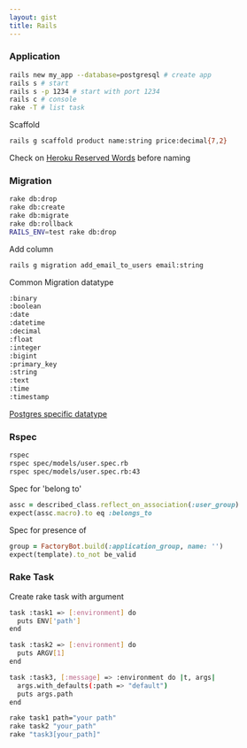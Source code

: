 ```yaml
---
layout: gist
title: Rails
---
```


### Application

```sh
rails new my_app --database=postgresql # create app
rails s # start
rails s -p 1234 # start with port 1234
rails c # console 
rake -T # list task
```

Scaffold
```sh
rails g scaffold product name:string price:decimal{7,2}
```

Check on [Heroku Reserved Words](http://reservedwords.herokuapp.com/) before naming

### Migration
```sh
rake db:drop
rake db:create
rake db:migrate
rake db:rollback
RAILS_ENV=test rake db:drop
```

Add column
```sh
rails g migration add_email_to_users email:string
```

Common Migration datatype
```sh
:binary
:boolean
:date
:datetime
:decimal
:float
:integer
:bigint
:primary_key
:string
:text
:time
:timestamp
```

[Postgres specific datatype](https://github.com/rails/rails/blob/4-2-stable/activerecord/lib/active_record/connection_adapters/postgresql_adapter.rb#L76)

### Rspec

```sh
rspec
rspec spec/models/user.spec.rb
rspec spec/models/user.spec.rb:43
```


Spec for 'belong to'
```rb
assc = described_class.reflect_on_association(:user_group)
expect(assc.macro).to eq :belongs_to
```

Spec for presence of 
```rb
group = FactoryBot.build(:application_group, name: '')
expect(template).to_not be_valid
```

### Rake Task

Create rake task with argument
```sh
task :task1 => [:environment] do
  puts ENV['path']
end

task :task2 => [:environment] do
  puts ARGV[1]
end

task :task3, [:message] => :environment do |t, args|
  args.with_defaults(:path => "default")
  puts args.path
end
```

```sh
rake task1 path="your path"
rake task2 "your_path"
rake "task3[your_path]"
```
